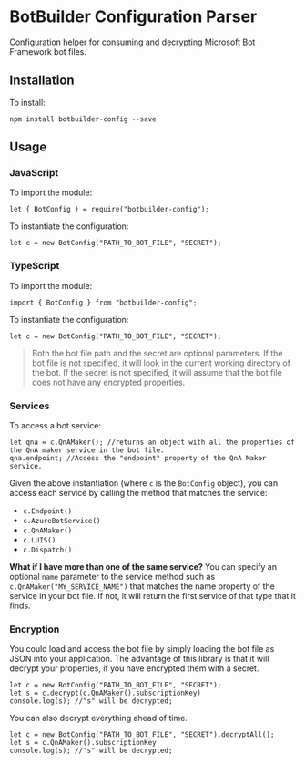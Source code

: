 # BotBuilder Configuration Parser

Configuration helper for consuming and decrypting Microsoft Bot Framework bot files.

## Installation

To install:

    npm install botbuilder-config --save

## Usage

### JavaScript

To import the module:

    let { BotConfig } = require("botbuilder-config");

To instantiate the configuration:

    let c = new BotConfig("PATH_TO_BOT_FILE", "SECRET");

### TypeScript

To import the module:

    import { BotConfig } from "botbuilder-config";

To instantiate the configuration:

    let c = new BotConfig("PATH_TO_BOT_FILE", "SECRET");

> Both the bot file path and the secret are optional parameters. If the bot file is not specified, it will look in the current working directory of the bot. If the secret is not specified, it will assume that the bot file does not have any encrypted properties.

### Services

To access a bot service:

    let qna = c.QnAMaker(); //returns an object with all the properties of the QnA maker service in the bot file.
    qna.endpoint; //Access the "endpoint" property of the QnA Maker service.

Given the above instantiation (where `c` is the `BotConfig` object), you can access each service by calling the method that matches the service:

* `c.Endpoint()`
* `c.AzureBotService()`
* `c.QnAMaker()`
* `c.LUIS()`
* `c.Dispatch()`

**What if I have more than one of the same service?** You can specify an optional `name` parameter to the service method such as `c.QnAMaker("MY_SERVICE_NAME")` that matches the name property of the service in your bot file. If not, it will return the first service of that type that it finds.

### Encryption

You could load and access the bot file by simply loading the bot file as JSON into your application. The advantage of this library is that it will decrypt your properties, if you have encrypted them with a secret.

    let c = new BotConfig("PATH_TO_BOT_FILE", "SECRET");
    let s = c.decrypt(c.QnAMaker().subscriptionKey)
    console.log(s); //"s" will be decrypted;

You can also decrypt everything ahead of time.

    let c = new BotConfig("PATH_TO_BOT_FILE", "SECRET").decryptAll();
    let s = c.QnAMaker().subscriptionKey
    console.log(s); //"s" will be decrypted;
